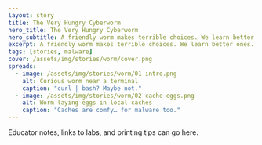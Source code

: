 ```yaml
---
layout: story
title: The Very Hungry Cyberworm
hero_title: The Very Hungry Cyberworm
hero_subtitle: A friendly worm makes terrible choices. We learn better ones.
excerpt: A friendly worm makes terrible choices. We learn better ones.
tags: [stories, malware]
cover: /assets/img/stories/worm/cover.png
spreads:
  - image: /assets/img/stories/worm/01-intro.png
    alt: Curious worm near a terminal
    caption: "curl | bash? Maybe not."
  - image: /assets/img/stories/worm/02-cache-eggs.png
    alt: Worm laying eggs in local caches
    caption: "Caches are comfy… for malware too."
---
```


<div class="story-text">
<p>Educator notes, links to labs, and printing tips can go here.</p>
</div>

